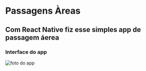 # Passagens Àreas

## Com React Native fiz esse simples app de passagem áerea

### Interface do app
![foto do app](https://media.licdn.com/dms/image/v2/D5622AQF7gtZSRlC3Fg/feedshare-shrink_2048_1536/B56ZdCGy9SGQAo-/0/1749160769475?e=1752105600&v=beta&t=_hnl3mhsFgwzPx8JbkgzjfUoxQ4Rz_ZEUpzzKP2yHok)
